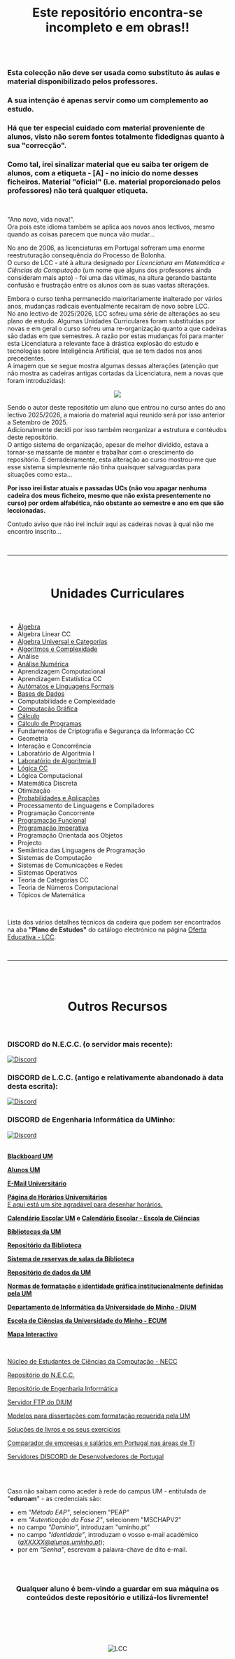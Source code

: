 <br>

<h1 align="center">Este repositório encontra-se incompleto e em obras!!</h1>

<br><br>

### Esta colecção não deve ser usada como substituto ás aulas e material disponibilizado pelos professores.
### A sua intenção é apenas servir como um complemento ao estudo.

### Há que ter especial cuidado com material proveniente de alunos, visto não serem fontes totalmente fidedignas quanto à sua "correcção".
### Como tal, irei sinalizar material que eu saiba ter origem de alunos, com a etiqueta - **[A]** - no início do nome desses ficheiros. Material "oficial" (i.e. material proporcionado pelos professores) não terá qualquer etiqueta.

<br>

"Ano novo, vida nova!".
<br> Ora pois este idioma também se aplica aos novos anos lectivos, mesmo quando as coisas parecem que nunca vão mudar...

No ano de 2006, as licenciaturas em Portugal sofreram uma enorme reestruturação consequência do Processo de Bolonha. 
<br> O curso de LCC - até à altura designado por *Licenciatura em Matemática e Ciências da Computação* (um nome que alguns dos professores ainda consideram mais apto) - foi uma das vítimas, na altura gerando bastante confusão e frustração entre os alunos com as suas vastas alterações.

Embora o curso tenha permanecido maioritariamente inalterado por vários anos, mudanças radicais eventualmente recaíram de novo sobre LCC.
<br> No ano lectivo de 2025/2026, LCC sofreu uma série de alterações ao seu plano de estudo. Algumas Unidades Curriculares foram substituídas por novas e em geral o curso sofreu uma re-organização quanto a que cadeiras são dadas em que semestres. A razão por estas mudanças foi para manter esta Licenciatura a relevante face à drástica explosão do estudo e tecnologias sobre Inteligência Artificial, que se tem dados nos anos precedentes.
<br> A imagem que se segue mostra algumas dessas alterações (atenção que não mostra as cadeiras antigas cortadas da Licenciatura, nem a novas que foram introduzidas):

<p align="center">
    <img src="{{ '/assets/images/plano antigo - plano novo.png' | relative_url }}">
</p>

Sendo o autor deste repositótio um aluno que entrou no curso antes do ano lectivo 2025/2026, a maioria do material aqui reunido será por isso anterior a Setembro de 2025.
<br> Adicionalmente decidi por isso também reorganizar a estrutura e contéudos deste repositório.
<br> O antigo sistema de organização, apesar de melhor dividido, estava a tornar-se massante de manter e trabalhar com o crescimento do repositório. E derradeiramente, esta alteração ao curso mostrou-me que esse sistema simplesmente não tinha quaisquer salvaguardas para situações como esta...

**Por isso irei listar atuais e passadas UCs (não vou apagar nenhuma cadeira dos meus ficheiro, mesmo que não exista presentemente no curso) por ordem alfabética, não obstante ao semestre e ano em que são leccionadas.**

Contudo aviso que não irei incluir aqui as cadeiras novas à qual não me encontro inscrito...

<br>

---

<br>

<h1 align="center">Unidades Curriculares</h1>

<br>


* [Álgebra](algebra/README.md)
* Álgebra Linear CC
* [Álgebra Universal e Categorias](algebraUC/README.md)
* [Algoritmos e Complexidade](AlgComp/README.md)
* Análise
* [Análise Numérica](analiseNumerica/README.md)
* Aprendizagem Computacional
* Aprendizagem Estatística CC
* [Autómatos e Linguagens Formais](ALF/README.md)
* [Bases de Dados](BD/README.md)
* Computabilidade e Complexidade
* [Computação Gráfica](CG/README.md)
* [Cálculo](calculo/README.md)
* [Cálculo de Programas](calculoProgramas/README.md)
* Fundamentos de Criptografia e Segurança da Informação CC
* Geometria
* Interação e Concorrência
* Laboratório de Algoritmia I
* [Laboratório de Algoritmia II](LA2/README.md)
* [Lógica CC](logica/README.md)
* Lógica Computacional
* Matemática Discreta
* Otimização
* [Probabilidades e Aplicações](PA/README.md)
* Processamento de Linguagens e Compiladores
* Programação Concorrente
* [Programação Funcional](PF/README.md)
* [Programação Imperativa](PI/README.md)
* Programação Orientada aos Objetos
* Projecto
* Semântica das Linguagens de Programação
* Sistemas de Computação
* Sistemas de Comunicações e Redes
* Sistemas Operativos
* Teoria de Categorias CC
* Teoria de Números Computacional
* Tópicos de Matemática

<br>

Lista dos vários detalhes técnicos da cadeira que podem ser encontrados na aba **"Plano de Estudos"** do catálogo electrónico na página [Oferta Educativa - LCC](https://www.uminho.pt/PT/ensino/oferta-educativa/_layouts/15/UMinho.PortalUM.UI/Pages/CatalogoCursoDetail.aspx?itemId=3851&catId=12).

<br>

---

<br><br>

<h1 align="center">Outros Recursos</h1>

<br>

### DISCORD do N.E.C.C. (o servidor mais recente):
<a href="http://bit.ly/LccDiscord">
    <img
        src="https://img.shields.io/discord/418433020719136768.svg?colorB=Blue&logo=discord&label=Discord&style=for-the-badge"
        alt="Discord"
    />
</a>
<br>

### DISCORD de L.C.C. (antigo e relativamente abandonado à data desta escrita):
<a href="https://discord.gg/7Mb6ZuQfEK">
    <img
        src="https://img.shields.io/discord/418433020719136768.svg?colorB=Blue&logo=discord&label=Discord&style=for-the-badge"
        alt="Discord"
    />
</a>
<br>

### DISCORD de Engenharia Informática da UMinho:
<a href="https://discord.gg/m3kVwYM">
    <img
        src="https://img.shields.io/discord/418433020719136768.svg?colorB=Blue&logo=discord&label=Discord&style=for-the-badge"
        alt="Discord"
    />
</a>
<br>

<br>

**[Blackboard UM](https://elearning.uminho.pt/)**

**[Alunos UM](https://alunos.uminho.pt/PT)**

**[E-Mail Universitário](http://mail.alunos.uminho.pt/)**

**[Página de Horários Universitários](https://alunos.uminho.pt/pt/estudantes/paginas/infouteishorarios.aspx)**
<br> [E aqui está um site agradável para desenhar horários.](https://gizmoa.com/college-schedule-maker/)

**[Calendário Escolar UM](https://alunos.uminho.pt/PT/estudantes/Paginas/InfoUteisCalendarioEscolar.aspx)  e  [Calendário Escolar - Escola de Ciências](https://www.ecum.uminho.pt/pt/Ensino/Paginas/Calendario-e-Horarios.aspx)**

**[Bibliotecas da UM](https://www.usdb.uminho.pt/)**

**[Repositório da Biblioteca](https://repositorium.sdum.uminho.pt/)**

**[Sistema de reservas de salas da Biblioteca](https://reservas.sdum.uminho.pt/)**

**[Repositório de dados da UM](https://datarepositorium.uminho.pt/)**

**[Normas de formatação e identidade gráfica institucionalmente definidas pela UM](https://alunos.uminho.pt/pt/estudantes/paginas/infouteisformatacao.aspx)**

**[Departamento de Informática da Universidade do Minho - DIUM](https://web.di.uminho.pt/sitedi/)**

**[Escola de Ciências da Universidade do Minho - ECUM](https://www.ecum.uminho.pt/pt)**

**[Mapa Interactivo](https://whereis.uminho.pt/)**

<br>

[Núcleo de Estudantes de Ciências da Computação - NECC](https://necc.di.uminho.pt/)

[Repositório do N.E.C.C.](https://github.com/NECC/Material-Do-Curso)

[Repositório de Engenharia Informática](https://drive.google.com/drive/folders/1tBpWJmF0gvXJuGDTxpHNRdjJGYIjbHZZ)

[Servidor FTP do DIUM](https://ftp.di.uminho.pt/)

[Modelos para dissertações com formatação requerida pela UM](https://github.com/joaomlourenco/novathesis)

[Soluções de livros e os seus exercícios](https://www.studocu.com)

[Comparador de empresas e salários em Portugal nas áreas de TI](https://pt.teamlyzer.com/)

[Servidores DISCORD de Desenvolvedores de Portugal](https://discord.me/devpt)

<br>
<br>

Caso não saibam como aceder à rede do campus UM - entitulada de "**eduroam**" - as credenciais são:
- em *"Método EAP"*, selecionem "PEAP"
- em *"Autenticação da Fase 2"*, selecionem "MSCHAPV2"
- no campo *"Domínio"*, introduzam "uminho.pt"
- no campo *"Identidade"*, introduzam o vosso e-mail académico (*aXXXXX@alunos.uminho.pt*);
- por em *"Senha"*, escrevam a palavra-chave de dito e-mail.

<br>
<br>

<h3 align="center">Qualquer aluno é bem-vindo a guardar em sua máquina os conteúdos deste repositório e utilizá-los livremente!</h3>

<br><br>
<br><br>

<p align="center">
    <img src="{{ '/assets/images/LCC.png' | relative_url }}" alt="LCC">
</p>

<br>
<br>